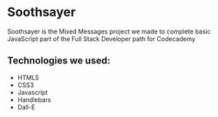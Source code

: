 # Soothsayer
Soothsayer is the Mixed Messages project we made to complete basic JavaScript part of the Full Stack Developer path for Codecademy
## Technologies we used:
* HTML5
* CSS3
* Javascript
* Handlebars
* Dall-E
